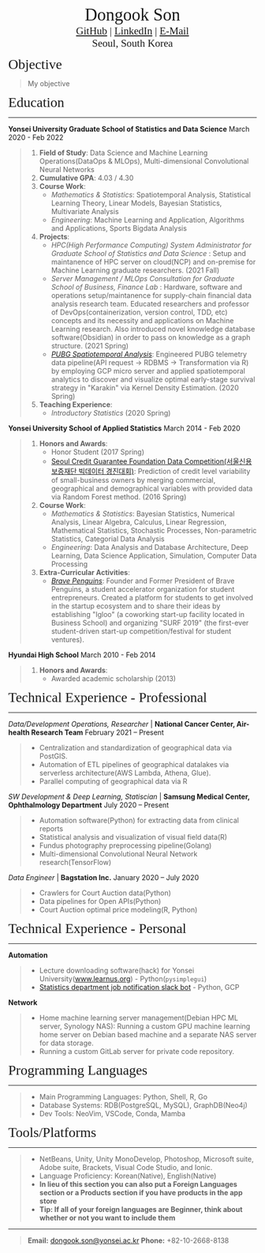 <h1></h1>
<center><span style="font-family:Didot; font-size:2.5em;">Dongook Son</span></center>
<center><span style="font-family:Didot; font-size:1.5em;">
   <a href="https://github.com/donny-son">GitHub</a>
   |
   <a href="https://www.linkedin.com/in/dongook-son">LinkedIn</a>
   |
   <a href="mailto:dongook.son@yonsei.ac.kr">E-Mail</a>
</span></center>
<center><span style="font-family:Didot; font-size:1.5em;">Seoul, South Korea</span></center>

<span style="font-family:Didot; font-size:2em;">Objective</span>
> My objective



<span style="font-family:Didot; font-size:2em;">Education</span>
<br />
- - - -

**Yonsei University Graduate School of Statistics and Data Science**              March 2020 - Feb 2022 
   
> 1. **Field of Study**: Data Science and Machine Learning Operations(DataOps & MLOps), Multi-dimensional Convolutional Neural Networks
> 1. **Cumulative GPA**: 4.03 / 4.30
> 1. **Course Work**: 
>     - *Mathematics & Statistics*: Spatiotemporal Analysis, Statistical Learning Theory, Linear Models, Bayesian Statistics, Multivariate Analysis
>     - *Engineering*: Machine Learning and Application, Algorithms and Applications, Sports Bigdata Analysis
> 1. **Projects**: 
>     - *HPC(High Performance Computing) System Administrator for Graduate School of Statistics and Data Science* : Setup and maintanence of HPC server on cloud(NCP) and on-premise for Machine Learning graduate researchers. (2021 Fall)
>     - *Server Management / MLOps Consultation for Graduate School of Business, Finance Lab* : Hardware, software and operations setup/maintanence for supply-chain financial data analysis research team. Educated researchers and professor of DevOps(containerization, version control, TDD, etc) concepts and its necessity and applications on Machine Learning research. Also introduced novel knowledge database software(Obsidian) in order to pass on knowledge as a graph structure. (2021 Spring)
>     - *[PUBG Spatiotemporal Analysis](https://github.com/donny-son/PUBG-spatio-temporal-analysis)*: Engineered PUBG telemetry data pipeline(API request -> RDBMS -> Transformation via R) by employing GCP micro server and applied spatiotemporal analytics to discover and visualize optimal early-stage survival strategy in "Karakin" via Kernel Density Estimation. (2020 Spring)
> 1. **Teaching Experience**: 
>     - *Introductory Statistics* (2020 Spring)

**Yonsei University School of Applied Statistics**                                March 2014 - Feb 2020 
   
> 1. **Honors and Awards**: 
>     - Honor Student (2017 Spring)
>    - [Seoul Credit Guarantee Foundation Data Competition(서울신용보증재단 빅데이터 경진대회)](https://news.mt.co.kr/mtview.php?no=2016090706008239915): Prediction of credit level variability of small-business owners by merging commercial, geographical and demographical variables with provided data via Random Forest method. (2016 Spring) 
> 1. **Course Work**: 
>     - *Mathematics & Statistics*: Bayesian Statistics, Numerical Analysis, Linear Algebra, Calculus, Linear Regression, Mathematical Statistics, Stochastic Processes, Non-parametric Statistics, Categorial Data Analysis
>     - *Engineering*: Data Analysis and Database Architecture, Deep Learning, Data Science Application, Simulation, Computer Data Processing
> 1. **Extra-Curricular Activities**:
>     - *[Brave Penguins](https://www.instagram.com/bravepenguins)*: Founder and Former President of Brave Penguins, a student accelerator organization for student entrepreneurs. Created a platform for students to get involved in the startup ecosystem and to share their ideas by establishing "Igloo" (a coworking start-up facility located in Business School) and organizing "SURF 2019" (the first-ever student-driven start-up competition/festival for student ventures).

**Hyundai High School**                               March 2010 - Feb 2014 

> 1. **Honors and Awards**: 
>     - Awarded academic scholarship (2013)

<span style="font-family:Didot; font-size:2em;">Technical Experience - Professional</span>
<br />
- - - -

*Data/Development Operations, Researcher* | **National Cancer Center, Air-health Research Team** February 2021 – Present
> - Centralization and standardization of geographical data via PostGIS.
> - Automation of ETL pipelines of geographical datalakes via serverless architecture(AWS Lambda, Athena, Glue).
> - Parallel computing of geographical data via R

*SW Development & Deep Learning, Statiscian* | **Samsung Medical Center, Ophthalmology Department** July 2020 – Present
> - Automation software(Python) for extracting data from clinical reports
> - Statistical analysis and visualization of visual field data(R)
> - Fundus photography preprocessing pipeline(Golang)
> - Multi-dimensional Convolutional Neural Network research(TensorFlow)

*Data Engineer* | **Bagstation Inc.** January 2020 – July 2020
> - Crawlers for Court Auction data(Python)
> - Data pipelines for Open APIs(Python)
> - Court Auction optimal price modeling(R, Python)


<span style="font-family:Didot; font-size:2em;">Technical Experience - Personal</span>
<br />
- - - -

**Automation** 
> - Lecture downloading software(hack) for Yonsei University(www.learnus.org) - Python(`pysimplegui`)
> - [Statistics department job notification slack bot](https://github.com/donny-son/career-yonsei-updater) - Python, GCP

**Network** 
> - Home machine learning server management(Debian HPC ML server, Synology NAS): Running a custom GPU machine learning home server on Debian based machine and a separate NAS server for data storage.
> - Running a custom GitLab server for private code repository.


<span style="font-family:Didot; font-size:2em;">Programming Languages</span>
<br />
- - - -

   > * Main Programming Languages: Python, Shell, R, Go 
   > * Database Systems: RDB(PostgreSQL, MySQL), GraphDB(Neo4j)
   > * Dev Tools: NeoVim, VSCode, Conda, Mamba

<span style="font-family:Didot; font-size:2em;">Tools/Platforms</span>
<br />
- - - -

> * NetBeans, Unity, Unity MonoDevelop, Photoshop, Microsoft suite,
 Adobe suite, Brackets, Visual Code Studio, and Ionic.
> * Language Proficiency: Korean(Native), English(Native)
> * **In lieu of this section you can also put a Foreign Languages section or a Products section if you have products in the app store** 
> * **Tip: If all of your foreign languages are Beginner, think about whether or not you want to include them**
     

- - - -
> **Email:** dongook.son@yonsei.ac.kr
> **Phone:** +82-10-2668-8138